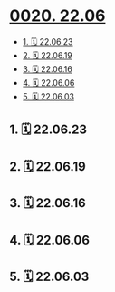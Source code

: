 # [0020. 22.06](https://github.com/Tdahuyou/TNotes.footprints/tree/main/notes/0020.%2022.06)

<!-- region:toc -->

- [1. 🗓 22.06.23](#1--220623)
- [2. 🗓 22.06.19](#2--220619)
- [3. 🗓 22.06.16](#3--220616)
- [4. 🗓 22.06.06](#4--220606)
- [5. 🗓 22.06.03](#5--220603)

<!-- endregion:toc -->

## 1. 🗓 22.06.23

<Footprints :times="[2022, 6, 23, 21, 11]">
  <template #text-area>
    <p>本只想要三个，搁的时候掉下来八个。。。</p>
  </template>
  <template #image-list="{ openModal }">
    <img src="https://cdn.jsdelivr.net/gh/Tdahuyou/imgs@main/2025-02-15-21-39-55.png" @click="openModal(0)"/>
    <img src="https://cdn.jsdelivr.net/gh/Tdahuyou/imgs@main/2025-02-15-21-39-52.png" @click="openModal(1)"/>
  </template>
</Footprints>

## 2. 🗓 22.06.19

<Footprints :times="[2022, 6, 19, 15, 56]">
  <template #text-area>
    <p>动身前</p>
    <p>有幸还有机会能和大帅哥骑行去看一次海</p>
    <p>毕业当程序员去啦，这是开始时候的发际线。几年后再拍，应该就不需要用手把头发往上撩叭！！！</p>
  </template>
  <template #image-list="{ openModal }">
    <img src="https://cdn.jsdelivr.net/gh/Tdahuyou/imgs@main/2025-02-15-21-41-42.png" @click="openModal(0)"/>
    <img src="https://cdn.jsdelivr.net/gh/Tdahuyou/imgs@main/2025-02-15-21-41-52.png" @click="openModal(1)"/>
    <img src="https://cdn.jsdelivr.net/gh/Tdahuyou/imgs@main/2025-02-15-21-41-56.png" @click="openModal(2)"/>
    <img src="https://cdn.jsdelivr.net/gh/Tdahuyou/imgs@main/2025-02-15-21-42-00.png" @click="openModal(3)"/>
    <img src="https://cdn.jsdelivr.net/gh/Tdahuyou/imgs@main/2025-02-15-21-42-07.png" @click="openModal(4)"/>
    <img src="https://cdn.jsdelivr.net/gh/Tdahuyou/imgs@main/2025-02-15-21-42-15.png" @click="openModal(5)"/>
  </template>
</Footprints>

## 3. 🗓 22.06.16

<Footprints :times="[2022, 6, 16, 10, 19]">
  <template #text-area>
    <p>愿妹妹蒙的全对~~~</p>
    <hr />
    <p>七年前是你哥在里边，运气还不错，很幸运，成绩比预期的好很多。</p>
    <hr />
    <p>如果这次你考砸了，肯定不是你哥把运气用光了。</p>
  </template>
  <template #image-list="{ openModal }">
    <img src="https://cdn.jsdelivr.net/gh/Tdahuyou/imgs@main/2025-02-15-21-44-26.png" @click="openModal(0)"/>
    <img src="https://cdn.jsdelivr.net/gh/Tdahuyou/imgs@main/2025-02-15-21-44-30.png" @click="openModal(1)"/>
  </template>
</Footprints>

## 4. 🗓 22.06.06

<Footprints :times="[2022, 6, 6, 5, 59]">
  <template #text-area>
    <p>隔离区新福利：🎶</p>
    <hr />
    <p>声音很治愈，雨声、鸟鸣声、地上的流水声，铁皮和雨滴的碰撞声。。。</p>
    <p>想分享，但设备不争气 😭😭😭</p>
    <hr />
    <p>录制时间：66</p>
    <p>录制地点：1006号监狱</p>
    <p>录制效果：听个响 🤣</p>
    <hr />
    <p>在上次的新闻周刊中，认识到李星宇，一位声音工程师，录制大自然的声音，并分享。听到这职业，第一反应，挖槽，真酷。随后上网易云，果然搜到了一些乐队的作品，单是看曲名就觉得很酷，很是喜欢。随便打开了几首，随后就都进歌单。😄😄😄</p>
  </template>
</Footprints>

<!--
- 上传 `22.06.06.mp4` 视频到 B 站
 -->

## 5. 🗓 22.06.03

<Footprints :times="[2022, 6, 3, 10, 30]">
  <template #text-area>
    <p>😭😭 想吃粽子</p>
  </template>
    <template #image-list="{ openModal }">
    <img src="https://cdn.jsdelivr.net/gh/Tdahuyou/imgs@main/2025-02-15-21-48-08.png" @click="openModal(0)"/>
    <img src="https://cdn.jsdelivr.net/gh/Tdahuyou/imgs@main/2025-02-15-21-48-14.png" @click="openModal(1)"/>
  </template>
</Footprints>
